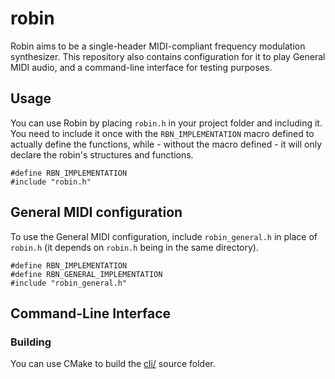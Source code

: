 # robin

Robin aims to be a single-header MIDI-compliant frequency modulation synthesizer. This repository also contains configuration for it to play General MIDI audio, and a command-line interface for testing purposes.

## Usage

You can use Robin by placing `robin.h` in your project folder and including it. You need to include it once with the `RBN_IMPLEMENTATION` macro defined to actually define the functions, while - without the macro defined - it will only declare the robin's structures and functions.

```
#define RBN_IMPLEMENTATION
#include "robin.h"
```

## General MIDI configuration

To use the General MIDI configuration, include `robin_general.h` in place of `robin.h` (it depends on `robin.h` being in the same directory).

```
#define RBN_IMPLEMENTATION
#define RBN_GENERAL_IMPLEMENTATION
#include "robin_general.h"
```

## Command-Line Interface

### Building

You can use CMake to build the [cli/](cli) source folder.
